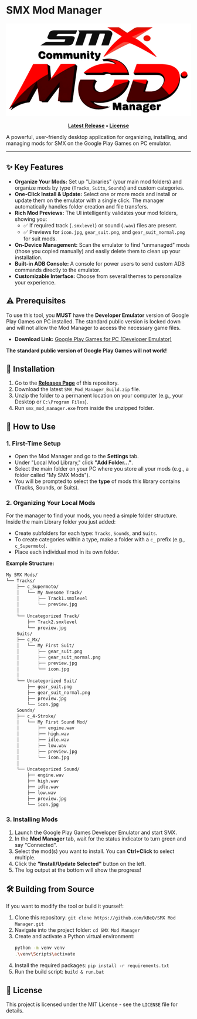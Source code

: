 # SMX Mod Manager

<!-- The path starts from the root of your project -->
![SMX Mod Manager Banner](/assets/SMX%20Mod%20Manager.png)

<div align="center">


**[Latest Release](/releases) • [License](/LICENSE)**

</div>

A powerful, user-friendly desktop application for organizing, installing, and managing mods for SMX on the Google Play Games on PC emulator.

---

<!-- This path points to the new docs folder -->
<!-- ![App Screenshot](/docs/AppScreenshot0.png) -->

## ✨ Key Features

*   **Organize Your Mods:** Set up "Libraries" (your main mod folders) and organize mods by type (`Tracks`, `Suits`, `Sounds`) and custom categories.
*   **One-Click Install & Update:** Select one or more mods and install or update them on the emulator with a single click. The manager automatically handles folder creation and file transfers.
*   **Rich Mod Previews:** The UI intelligently validates your mod folders, showing you:
    *   ✅ If required track (`.smxlevel`) or sound (`.wav`) files are present.
    *   ✅ Previews for `icon.jpg`, `gear_suit.png`, and `gear_suit_normal.png` for suit mods.
*   **On-Device Management:** Scan the emulator to find "unmanaged" mods (those you copied manually) and easily delete them to clean up your installation.
*   **Built-in ADB Console:** A console for power users to send custom ADB commands directly to the emulator.
*   **Customizable Interface:** Choose from several themes to personalize your experience.

## ⚠️ Prerequisites

To use this tool, you **MUST** have the **Developer Emulator** version of Google Play Games on PC installed. The standard public version is locked down and will not allow the Mod Manager to access the necessary game files.

*   **Download Link:** [Google Play Games for PC (Developer Emulator)](https://developer.android.com/games/playgames/emulator)

**The standard public version of Google Play Games will not work!**

## 🚀 Installation

1.  Go to the [**Releases Page**](https://github.com/kBeQ/SMX%20Mod%20Manager/releases) of this repository.
2.  Download the latest `SMX_Mod_Manager_Build.zip` file.
3.  Unzip the folder to a permanent location on your computer (e.g., your Desktop or `C:\Program Files`).
4.  Run `smx_mod_manager.exe` from inside the unzipped folder.

## 📖 How to Use

### 1. First-Time Setup
*   Open the Mod Manager and go to the **Settings** tab.
*   Under "Local Mod Library," click **"Add Folder..."**.
*   Select the main folder on your PC where you store all your mods (e.g., a folder called "My SMX Mods").
*   You will be prompted to select the **type** of mods this library contains (Tracks, Sounds, or Suits).

### 2. Organizing Your Local Mods
For the manager to find your mods, you need a simple folder structure. Inside the main Library folder you just added:

*   Create subfolders for each type: `Tracks`, `Sounds`, and `Suits`.
*   To create categories within a type, make a folder with a `c_` prefix (e.g., `c_Supermoto`).
*   Place each individual mod in its own folder.

**Example Structure:**
```
My SMX Mods/
└── Tracks/
    ├── c_Supermoto/
    │   └── My Awesome Track/
    │       ├── Track1.smxlevel
    │       └── preview.jpg
    │
    └── Uncategorized Track/
        ├── Track2.smxlevel
        └── preview.jpg
    Suits/
    ├── c_Mx/
    │   └── My First Suit/
    │       ├── gear_suit.png
    │       ├── gear_suit_normal.png
    │       ├── preview.jpg
    │       └── icon.jpg
    │
    └── Uncategorized Suit/
        ├── gear_suit.png
        ├── gear_suit_normal.png
        ├── preview.jpg
        └── icon.jpg
    Sounds/
    ├── c_4-Stroke/
    │   └── My First Sound Mod/
    │       ├── engine.wav
    │       ├── high.wav
    │       ├── idle.wav
    │       ├── low.wav
    │       ├── preview.jpg
    │       └── icon.jpg
    │
    └── Uncategorized Sound/
        ├── engine.wav
        ├── high.wav
        ├── idle.wav
        ├── low.wav
        ├── preview.jpg
        └── icon.jpg
```

### 3. Installing Mods
1.  Launch the Google Play Games Developer Emulator and start SMX.
2.  In the **Mod Manager** tab, wait for the status indicator to turn green and say "Connected".
3.  Select the mod(s) you want to install. You can **Ctrl+Click** to select multiple.
4.  Click the **"Install/Update Selected"** button on the left.
5.  The log output at the bottom will show the progress!

## 🛠️ Building from Source

If you want to modify the tool or build it yourself:

1.  Clone this repository: `git clone https://github.com/kBeQ/SMX Mod Manager.git`
2.  Navigate into the project folder: `cd SMX Mod Manager`
3.  Create and activate a Python virtual environment:
    ```bash
    python -m venv venv
    .\venv\Scripts\activate
    ```
4.  Install the required packages: `pip install -r requirements.txt`
5.  Run the build script: `build & run.bat`

## 📄 License

This project is licensed under the MIT License - see the `LICENSE` file for details.
